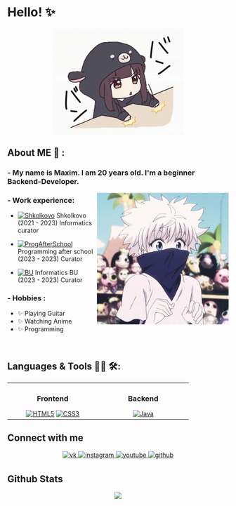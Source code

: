 # Hello! :sparkles: 

<div align="center">
<img hight="300" width="300" alt="GIF" align="center" src="https://github.com/general9k/general9k/blob/main/img/menhera-chan-chibi.gif?raw=true">
</div>


## About ME :rose: :

### - My name is Maxim. I am 20 years old. I'm a beginner Backend-Developer.

<img width="300" alt="GIF" align="right" src="https://github.com/general9k/general9k/blob/main/img/killua.gif?raw=true">

### - Work experience:

- <a href="https://2.shkolkovo.online/"><img width="15" src="https://github.com/general9k/readme/blob/main/img/share_link.png?raw=true" alt = "Shkolkovo"></a> Shkolkovo (2021 - 2023) Informatics curator

- <a href="https://vk.com/proga_after_school_23"><img width="15" src="https://github.com/general9k/readme/blob/main/img/share_link.png?raw=true" alt = "ProgAfterSchool"></a> Programming after school (2023 - 2023) Curator

- <a href="https://vk.com/inf_bu"><img width="15" src="https://github.com/general9k/readme/blob/main/img/share_link.png?raw=true" alt = "BU"></a> Informatics BU (2023 - 2023) Curator


### - Hobbies : 

- ✨ Playing Guitar
- ✨ Watching Anime
- ✨ Programming


</br>


## Languages & Tools 👨‍💻 🛠:
<div align="center">
<table><tr><td valign="top" width="33%">

<h3 align="center"> Frontend </h3>
<div align="center">  
<a href="https://en.wikipedia.org/wiki/HTML5" target="_blank"><img src="https://profilinator.rishav.dev/skills-assets/html5-original-wordmark.svg" alt="HTML5" height="75" /></a>  
<a href="https://www.w3schools.com/css/" target="_blank"><img src="https://profilinator.rishav.dev/skills-assets/css3-original-wordmark.svg" alt="CSS3" height="75" /></a>  
</div>

</td><td valign="top" width="33%">

<h3 align="center"> Backend </h3>
<div align="center">  
<a href="https://www.java.com/" target="_blank"><img src="https://profilinator.rishav.dev/skills-assets/java-original-wordmark.svg" alt="Java" height="75" /></a>  
</div>


</td></table>  

</div>


## Connect with me  
<div align="center">
<a href="https://vk.com/general_9k" target="_blank">
<img src=https://img.shields.io/badge/Вконтакте-%231E77B5.svg?&style=for-the-badge&logo=vk&logoColor=white alt=vk style="margin-bottom: 5px;" />
</a>  
</a>
<a href="https://instagram.com/general_9k" target="_blank">
<img src=https://img.shields.io/badge/instagram-%23000000.svg?&style=for-the-badge&logo=instagram&logoColor=white alt=instagram style="margin-bottom: 5px;" />
</a>
<a href="https://www.youtube.com/user/https://www.youtube.com/channel/UCIqLqoNVnQD6U3KJyFRvzbw" target="_blank">
<img src=https://img.shields.io/badge/youtube-%23EE4831.svg?&style=for-the-badge&logo=youtube&logoColor=white alt=youtube style="margin-bottom: 5px;" />
</a>
<a href="https://github.com/general9k" target="_blank">
<img src=https://img.shields.io/badge/github-%2324292e.svg?&style=for-the-badge&logo=github&logoColor=white alt=github style="margin-bottom: 5px;" />
</a>  
</div>  
  
## Github Stats

<p align="center" >  
  <a href="https://github.com/general9k"> 
<img  src="https://github-readme-stats.vercel.app/api?username=general9k&&show_icons=true&theme=white"/>
  </a>
  </p>
